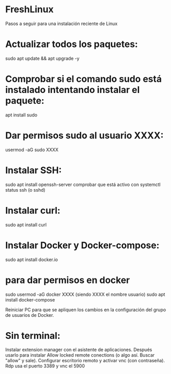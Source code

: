 # FreshLinux
Pasos a seguir para una instalación reciente de Linux

# Actualizar todos los paquetes:
sudo apt update && apt upgrade -y

# Comprobar si el comando sudo está instalado intentando instalar el paquete:
apt install sudo
# Dar permisos sudo al usuario XXXX:
usermod -aG sudo XXXX

# Instalar SSH:
sudo apt install openssh-server
comprobar que está activo con systemctl status ssh (o sshd)

# Instalar curl:
sudo apt install curl

# Instalar Docker y Docker-compose:
sudo apt install docker.io
# para dar permisos en docker
sudo usermod -aG docker XXXX (siendo XXXX el nombre usuario)
sudo apt install docker-compose

Reiniciar PC para que se apliquen los cambios en la configuración del grupo de usuarios de Docker.

# Sin terminal:
Instalar extension manager con el asistente de aplicaciones. Después usarlo para instalar Allow locked remote conections (o algo así. Buscar "allow" y sale).
Configurar escritorio remoto y activar vnc (con contraseña). Rdp usa el puerto 3389 y vnc el 5900
